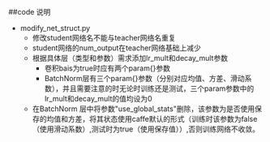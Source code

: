 ##code 说明
* modify_net_struct.py
	* 修改student网络名不能与teacher网络名重复
	* student网络的num_output在teacher网络基础上减少
	* 根据具体层（类型和参数）需求添加lr_mult和decay_mult参数
		* 卷积bais为true时应有两个param{}参数
		* BatchNorm层有三个param{}参数（分别对应均值、方差、滑动系数），并且需要注意的时无论时训练还是测试，三个param参数中的lr_mult和decay_mult的值均设为0
	* 在BatchNorm 层中将参数"use_global_stats"删除，该参数为是否使用保存的均值和方差，将其状态使用caffe默认的形式（训练时该参数为false（使用滑动系数）,测试时为true（使用保存值））,否则训练网络不收敛。
	